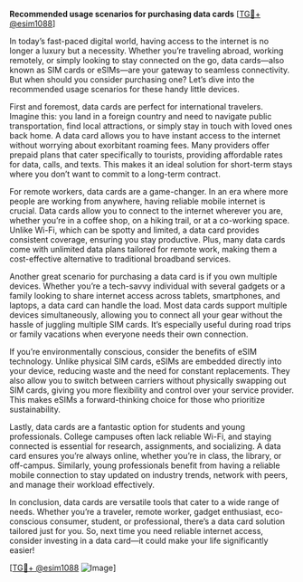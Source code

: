 **Recommended usage scenarios for purchasing data cards** [[TG💪+ @esim1088](https://t.me/s/esim1088)]

In today’s fast-paced digital world, having access to the internet is no longer a luxury but a necessity. Whether you’re traveling abroad, working remotely, or simply looking to stay connected on the go, data cards—also known as SIM cards or eSIMs—are your gateway to seamless connectivity. But when should you consider purchasing one? Let’s dive into the recommended usage scenarios for these handy little devices.

First and foremost, data cards are perfect for international travelers. Imagine this: you land in a foreign country and need to navigate public transportation, find local attractions, or simply stay in touch with loved ones back home. A data card allows you to have instant access to the internet without worrying about exorbitant roaming fees. Many providers offer prepaid plans that cater specifically to tourists, providing affordable rates for data, calls, and texts. This makes it an ideal solution for short-term stays where you don’t want to commit to a long-term contract.

For remote workers, data cards are a game-changer. In an era where more people are working from anywhere, having reliable mobile internet is crucial. Data cards allow you to connect to the internet wherever you are, whether you’re in a coffee shop, on a hiking trail, or at a co-working space. Unlike Wi-Fi, which can be spotty and limited, a data card provides consistent coverage, ensuring you stay productive. Plus, many data cards come with unlimited data plans tailored for remote work, making them a cost-effective alternative to traditional broadband services.

Another great scenario for purchasing a data card is if you own multiple devices. Whether you’re a tech-savvy individual with several gadgets or a family looking to share internet access across tablets, smartphones, and laptops, a data card can handle the load. Most data cards support multiple devices simultaneously, allowing you to connect all your gear without the hassle of juggling multiple SIM cards. It’s especially useful during road trips or family vacations when everyone needs their own connection.

If you’re environmentally conscious, consider the benefits of eSIM technology. Unlike physical SIM cards, eSIMs are embedded directly into your device, reducing waste and the need for constant replacements. They also allow you to switch between carriers without physically swapping out SIM cards, giving you more flexibility and control over your service provider. This makes eSIMs a forward-thinking choice for those who prioritize sustainability.

Lastly, data cards are a fantastic option for students and young professionals. College campuses often lack reliable Wi-Fi, and staying connected is essential for research, assignments, and socializing. A data card ensures you’re always online, whether you’re in class, the library, or off-campus. Similarly, young professionals benefit from having a reliable mobile connection to stay updated on industry trends, network with peers, and manage their workload effectively.

In conclusion, data cards are versatile tools that cater to a wide range of needs. Whether you’re a traveler, remote worker, gadget enthusiast, eco-conscious consumer, student, or professional, there’s a data card solution tailored just for you. So, next time you need reliable internet access, consider investing in a data card—it could make your life significantly easier!

[[TG💪+ @esim1088](https://t.me/s/esim1088) ![Image](https://i.postimg.cc/Y0z9fWf4/image.png)]